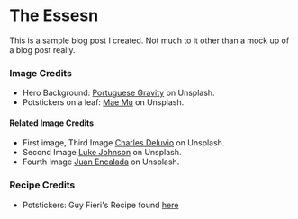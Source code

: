 # The Essesn

This is a sample blog post I created. Not much to it other than a mock up of a blog post really.

### Image Credits

- Hero Background: [Portuguese Gravity](https://unsplash.com/@portuguesegravity) on Unsplash.
- Potstickers on a leaf: [Mae Mu](https://unsplash.com/@picoftasty) on Unsplash.

#### Related Image Credits

- First image, Third Image [Charles Deluvio](https://unsplash.com/@charlesdeluvio) on Unsplash.
- Second Image [Luke Johnson](https://unsplash.com/@lukej) on Unsplash.
- Fourth Image [Juan Encalada](https://unsplash.com/@juanencalada) on Unsplash.

### Recipe Credits

- Potstickers: Guy Fieri's Recipe found [here](https://www.foodnetwork.com/recipes/pot-sticker-ginger-pork-recipe-2015068)
